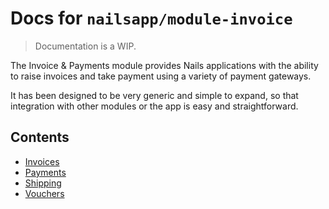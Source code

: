 # Docs for `nailsapp/module-invoice`
> Documentation is a WIP.


The Invoice & Payments module provides Nails applications with the ability to raise invoices and take payment using a variety of payment gateways.

It has been designed to be very generic and simple to expand, so that integration with other modules or the app is easy and straightforward.


## Contents

- [Invoices](/docs/invoices.md)
- [Payments](docs/payments.md)
- [Shipping](docs/shipping.md)
- [Vouchers](docs/vouchers.md)
